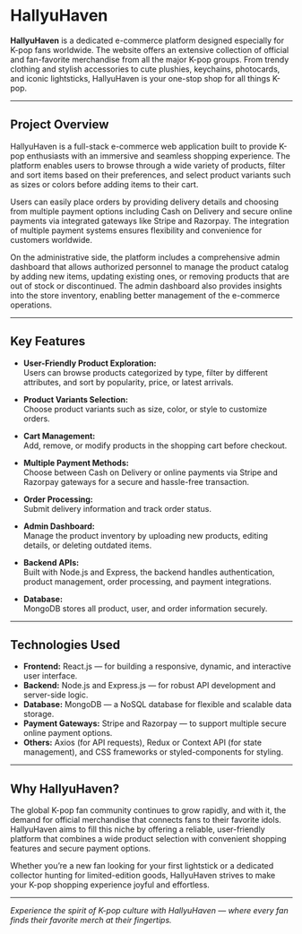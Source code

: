 # HallyuHaven

**HallyuHaven** is a dedicated e-commerce platform designed especially for K-pop fans worldwide. The website offers an extensive collection of official and fan-favorite merchandise from all the major K-pop groups. From trendy clothing and stylish accessories to cute plushies, keychains, photocards, and iconic lightsticks, HallyuHaven is your one-stop shop for all things K-pop.

---

## Project Overview

HallyuHaven is a full-stack e-commerce web application built to provide K-pop enthusiasts with an immersive and seamless shopping experience. The platform enables users to browse through a wide variety of products, filter and sort items based on their preferences, and select product variants such as sizes or colors before adding items to their cart.

Users can easily place orders by providing delivery details and choosing from multiple payment options including Cash on Delivery and secure online payments via integrated gateways like Stripe and Razorpay. The integration of multiple payment systems ensures flexibility and convenience for customers worldwide.

On the administrative side, the platform includes a comprehensive admin dashboard that allows authorized personnel to manage the product catalog by adding new items, updating existing ones, or removing products that are out of stock or discontinued. The admin dashboard also provides insights into the store inventory, enabling better management of the e-commerce operations.

---

## Key Features

- **User-Friendly Product Exploration:**  
  Users can browse products categorized by type, filter by different attributes, and sort by popularity, price, or latest arrivals.

- **Product Variants Selection:**  
  Choose product variants such as size, color, or style to customize orders.

- **Cart Management:**  
  Add, remove, or modify products in the shopping cart before checkout.

- **Multiple Payment Methods:**  
  Choose between Cash on Delivery or online payments via Stripe and Razorpay gateways for a secure and hassle-free transaction.

- **Order Processing:**  
  Submit delivery information and track order status.

- **Admin Dashboard:**  
  Manage the product inventory by uploading new products, editing details, or deleting outdated items.

- **Backend APIs:**  
  Built with Node.js and Express, the backend handles authentication, product management, order processing, and payment integrations.

- **Database:**  
  MongoDB stores all product, user, and order information securely.

---

## Technologies Used

- **Frontend:** React.js — for building a responsive, dynamic, and interactive user interface.
- **Backend:** Node.js and Express.js — for robust API development and server-side logic.
- **Database:** MongoDB — a NoSQL database for flexible and scalable data storage.
- **Payment Gateways:** Stripe and Razorpay — to support multiple secure online payment options.
- **Others:** Axios (for API requests), Redux or Context API (for state management), and CSS frameworks or styled-components for styling.

---

## Why HallyuHaven?

The global K-pop fan community continues to grow rapidly, and with it, the demand for official merchandise that connects fans to their favorite idols. HallyuHaven aims to fill this niche by offering a reliable, user-friendly platform that combines a wide product selection with convenient shopping features and secure payment options.

Whether you’re a new fan looking for your first lightstick or a dedicated collector hunting for limited-edition goods, HallyuHaven strives to make your K-pop shopping experience joyful and effortless.

---

*Experience the spirit of K-pop culture with HallyuHaven — where every fan finds their favorite merch at their fingertips.*

